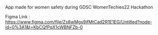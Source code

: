 App made for women safety during GDSC WomenTechies22 Hackathon

Figma Link : https://www.figma.com/file/Zs8wMgs9ifMtCad2R1E1EG/Untitled?node-id=0%3A1&t=KbCQfPqX1cWBNFZb-0
